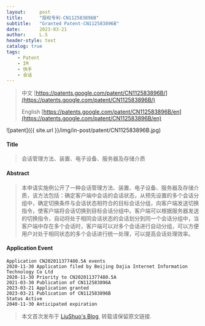```yaml
---
layout:     post
title:      "授权专利-CN112583896B"
subtitle:   "Granted Patent-CN112583896B"
date:       2023-03-21
author:     L.S
header-style: text
catalog: true
tags:
    - Patent
    - IM
    - 快手
    - 会话
---
```

> 中文 [https://patents.google.com/patent/CN112583896B/](https://patents.google.com/patent/CN112583896B/)
>
> English [https://patents.google.com/patent/CN112583896B/en](https://patents.google.com/patent/CN112583896B/en)

![patent]({{ site.url }}/img/in-post/patent/CN112583896B.jpg)
#### Title
> 会话管理方法、装置、电子设备、服务器及存储介质




















#### Abstract
> 本申请实施例公开了一种会话管理方法、装置、电子设备、服务器及存储介质，该方法包括：确定客户端中会话的会话状态，从预先设置的多个会话分组中，确定切换条件与会话状态相符合的目标会话分组，向客户端发送切换指令，使客户端将会话切换到目标会话分组中。客户端可以根据服务器发送的切换指令，自动将处于相同会话状态的会话划分到同一个会话分组中，当客户端中存在多个会话时，客户端可以对多个会话进行自动分组，可以方便用户对处于相同状态的多个会话进行统一处理，可以提高会话处理效率。





















#### Application Event
```
Application CN202011377480.5A events 
2020-11-30 Application filed by Beijing Dajia Internet Information Technology Co Ltd
2020-11-30 Priority to CN202011377480.5A
2021-03-30 Publication of CN112583896A
2023-03-21 Application granted
2023-03-21 Publication of CN112583896B
Status Active
2040-11-30 Anticipated expiration
```
> 本文首次发布于 [LiuShuo's Blog](https://liushuo.me), 
转载请保留原文链接.
